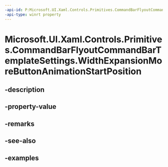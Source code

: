 ```yaml
---
-api-id: P:Microsoft.UI.Xaml.Controls.Primitives.CommandBarFlyoutCommandBarTemplateSettings.WidthExpansionMoreButtonAnimationStartPosition
-api-type: winrt property
---
```


<!-- Property syntax.
public double WidthExpansionMoreButtonAnimationStartPosition { get; }
-->

# Microsoft.UI.Xaml.Controls.Primitives.CommandBarFlyoutCommandBarTemplateSettings.WidthExpansionMoreButtonAnimationStartPosition

## -description

## -property-value

## -remarks

## -see-also

## -examples


